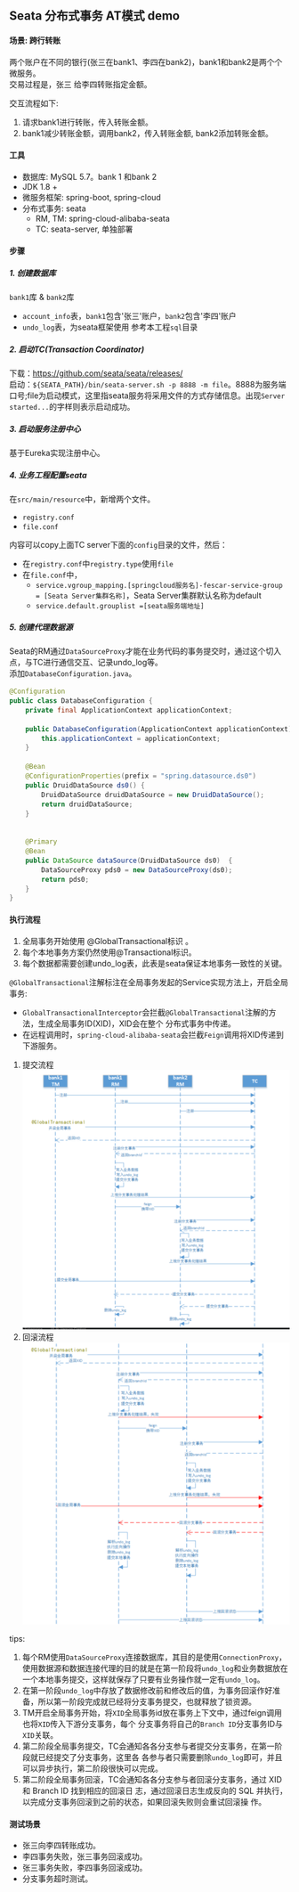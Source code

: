 ## Seata 分布式事务 AT模式 demo

#### 场景: 跨行转账
两个账户在不同的银行(张三在bank1、李四在bank2)，bank1和bank2是两个个微服务。  
交易过程是，张三 给李四转账指定金额。    

交互流程如下: 
1. 请求bank1进行转账，传入转账金额。 
2. bank1减少转账金额，调用bank2，传入转账金额, bank2添加转账金额。

#### 工具
- 数据库: MySQL 5.7。bank 1 和bank 2
- JDK 1.8 +
- 微服务框架: spring-boot, spring-cloud
- 分布式事务: seata
    - RM, TM: spring-cloud-alibaba-seata 
    - TC: seata-server, 单独部署

#### 步骤
##### 1. 创建数据库
`bank1`库 & `bank2`库 
- `account_info`表，`bank1`包含'张三'账户，`bank2`包含'李四'账户
- `undo_log`表，为seata框架使用
参考本工程`sql`目录

##### 2. 启动TC(Transaction Coordinator)
下载：https://github.com/seata/seata/releases/  
启动：`${SEATA_PATH}/bin/seata-server.sh -p 8888 -m file`。8888为服务端口号;file为启动模式，这里指seata服务将采用文件的方式存储信息。出现`Server started...`的字样则表示启动成功。

##### 3. 启动服务注册中心
基于Eureka实现注册中心。

##### 4. 业务工程配置seata
在`src/main/resource`中，新增两个文件。
- `registry.conf`
- `file.conf`  

内容可以copy上面TC server下面的`config`目录的文件，然后：  
- 在`registry.conf`中`registry.type`使用`file`
- 在`file.conf`中，
    - `service.vgroup_mapping.[springcloud服务名]-fescar-service-group = [Seata Server集群名称]`，Seata Server集群默认名称为default  
    - `service.default.grouplist =[seata服务端地址]`

##### 5. 创建代理数据源
Seata的RM通过`DataSourceProxy`才能在业务代码的事务提交时，通过这个切入点，与TC进行通信交互、记录undo_log等。  
添加`DatabaseConfiguration.java`。

```java
@Configuration
public class DatabaseConfiguration {
    private final ApplicationContext applicationContext;

    public DatabaseConfiguration(ApplicationContext applicationContext) {
        this.applicationContext = applicationContext;
    }

    @Bean
    @ConfigurationProperties(prefix = "spring.datasource.ds0")
    public DruidDataSource ds0() {
        DruidDataSource druidDataSource = new DruidDataSource();
        return druidDataSource;
    }


    @Primary
    @Bean
    public DataSource dataSource(DruidDataSource ds0)  {
        DataSourceProxy pds0 = new DataSourceProxy(ds0);
        return pds0;
    }
}
```

#### 执行流程
1. 全局事务开始使用 @GlobalTransactional标识 。 
2. 每个本地事务方案仍然使用@Transactional标识。 
3. 每个数据都需要创建undo_log表，此表是seata保证本地事务一致性的关键。

`@GlobalTransactional`注解标注在全局事务发起的Service实现方法上，开启全局事务: 
- `GlobalTransactionalInterceptor`会拦截`@GlobalTransactional`注解的方法，生成全局事务ID(XID)，XID会在整个
分布式事务中传递。 
- 在远程调用时，`spring-cloud-alibaba-seata`会拦截`Feign`调用将XID传递到下游服务。

1. 提交流程
![提交流程](./img/at-commit.png)  
2. 回滚流程
![回滚流程](./img/at-rollback.png)  

tips:
1. 每个RM使用`DataSourceProxy`连接数据库，其目的是使用`ConnectionProxy`，使用数据源和数据连接代理的目的就是在第一阶段将`undo_log`和业务数据放在一个本地事务提交，这样就保存了只要有业务操作就一定有`undo_log`。
2. 在第一阶段`undo_log`中存放了数据修改前和修改后的值，为事务回滚作好准备，所以第一阶段完成就已经将分支事务提交，也就释放了锁资源。
3. TM开启全局事务开始，将`XID`全局事务id放在事务上下文中，通过feign调用也将`XID`传入下游分支事务，每个 分支事务将自己的`Branch ID`分支事务ID与`XID`关联。
4. 第二阶段全局事务提交，TC会通知各各分支参与者提交分支事务，在第一阶段就已经提交了分支事务，这里各 各参与者只需要删除`undo_log`即可，并且可以异步执行，第二阶段很快可以完成。
5. 第二阶段全局事务回滚，TC会通知各各分支参与者回滚分支事务，通过 XID 和 Branch ID 找到相应的回滚日 志，通过回滚日志生成反向的 SQL 并执行，以完成分支事务回滚到之前的状态，如果回滚失败则会重试回滚操 作。


#### 测试场景
- 张三向李四转账成功。
- 李四事务失败，张三事务回滚成功。
- 张三事务失败，李四事务回滚成功。
- 分支事务超时测试。
